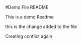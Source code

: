 #Demo File README

This is a demo Readme

this is the change added to the file

Creating conflict again
